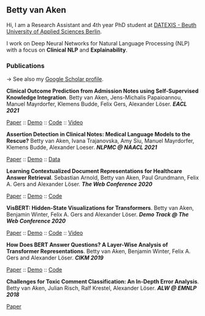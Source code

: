 ## Betty van Aken

Hi, I am a Research Assistant and 4th year PhD student at [DATEXIS - Beuth University of Applied Sciences Berlin](https://datexis.com). 

I work on Deep Neural Networks for Natural Language Processing (NLP) with a focus on **Clinical NLP** and **Explainability**.

### Publications
-> See also my [Google Scholar profile](https://scholar.google.de/citations?user=3V75H5QAAAAJ).

**Clinical Outcome Prediction from Admission Notes using Self-Supervised Knowledge Integration**. Betty van Aken, Jens-Michalis Papaioannou, Manuel Mayrdorfer, Klemens Budde, Felix Gers, Alexander Löser. **_EACL 2021_**

[Paper](https://www.aclweb.org/anthology/2021.eacl-main.75/) :: [Demo](https://outcome-prediction.demo.datexis.com/) :: [Code](https://github.com/bvanaken/clinical-outcome-prediction) :: [Video](https://slideslive.com/38954381)

**Assertion Detection in Clinical Notes: Medical Language Models to the Rescue?** Betty van Aken, Ivana Trajanovska, Amy Siu, Manuel Mayrdorfer, Klemens Budde, Alexander Loeser. **_NLPMC @ NAACL 2021_**

[Paper](https://www.aclweb.org/anthology/2021.nlpmc-1.5/) :: [Demo](https://ehr-assertion-detection.demo.datexis.com/) :: [Data](https://github.com/bvanaken/clinical-assertion-data)

**Learning Contextualized Document Representations for Healthcare Answer Retrieval**. Sebastian Arnold, Betty van Aken, Paul Grundmann, Felix A. Gers and Alexander Löser. **_The Web Conference 2020_**

[Paper](https://arxiv.org/abs/2002.00835) :: [Demo](https://wiki.cdv.demo.datexis.com/) :: [Code](https://github.com/sebastianarnold/CDV)

**VisBERT: Hidden-State Visualizations for Transformers**. Betty van Aken, Benjamin Winter, Felix A. Gers and Alexander Löser. **_Demo Track @ The Web Conference 2020_**

[Paper](https://arxiv.org/pdf/2011.04507) :: [Demo](https://visbert.demo.datexis.com/) :: [Code](https://github.com/bvanaken/visbert) :: [Video](https://vimeo.com/383046202)

**How Does BERT Answer Questions? A Layer-Wise Analysis of Transformer Representations**. Betty van Aken, Benjamin Winter, Felix A. Gers and Alexander Löser. **_CIKM 2019_**

[Paper](https://arxiv.org/abs/1909.04925) :: [Demo](https://visbert.demo.datexis.com/) :: [Code](https://github.com/bvanaken/explain-BERT-QA)

**Challenges for Toxic Comment Classification: An In-Depth Error Analysis**. Betty van Aken, Julian Risch, Ralf Krestel, Alexander Löser. **_ALW @ EMNLP 2018_**

[Paper](https://arxiv.org/abs/1809.07572)

